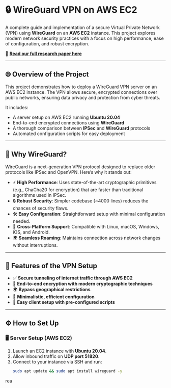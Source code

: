 # 🔒 **WireGuard VPN on AWS EC2**

A complete guide and implementation of a secure Virtual Private Network (VPN) using **WireGuard** on an **AWS EC2** instance. This project explores modern network security practices with a focus on high performance, ease of configuration, and robust encryption.  

📄 **[Read our full research paper here](./paper/Security-at-Network-Layer-IPSec-and-VPNs.pdf)**

---

## 🌐 **Overview of the Project**

This project demonstrates how to deploy a WireGuard VPN server on an AWS EC2 instance. The VPN allows secure, encrypted connections over public networks, ensuring data privacy and protection from cyber threats.  

It includes:  
- A server setup on AWS EC2 running **Ubuntu 20.04**  
- End-to-end encrypted connections using **WireGuard**  
- A thorough comparison between **IPSec** and **WireGuard** protocols  
- Automated configuration scripts for easy deployment  

---

## 🔑 **Why WireGuard?**

WireGuard is a next-generation VPN protocol designed to replace older protocols like IPSec and OpenVPN. Here’s why it stands out:

- ⚡ **High Performance**: Uses state-of-the-art cryptographic primitives (e.g., ChaCha20 for encryption) that are faster than traditional algorithms used in IPSec.  
- 🔒 **Robust Security**: Simpler codebase (~4000 lines) reduces the chances of security flaws.  
- 🛠️ **Easy Configuration**: Straightforward setup with minimal configuration needed.  
- 📱 **Cross-Platform Support**: Compatible with Linux, macOS, Windows, iOS, and Android.  
- 🌍 **Seamless Roaming**: Maintains connection across network changes without interruptions.  

---

## 🚀 **Features of the VPN Setup**

- ✅ **Secure tunneling of internet traffic through AWS EC2**  
- 🔐 **End-to-end encryption with modern cryptographic techniques**  
- 🌍 **Bypass geographical restrictions**  
- 🔧 **Minimalistic, efficient configuration**  
- 📡 **Easy client setup with pre-configured scripts**  

---

## ⚙️ **How to Set Up**

### 🖥️ **Server Setup (AWS EC2)**

1. Launch an EC2 instance with **Ubuntu 20.04**.
2. Allow inbound traffic on **UDP port 51820**.
3. Connect to your instance via SSH and run:
   ```bash
   sudo apt update && sudo apt install wireguard -y
rea
